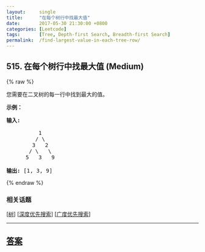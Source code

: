 ```yaml
---
layout:     single
title:      "在每个树行中找最大值"
date:       2017-05-30 21:30:00 +0800
categories: [Leetcode]
tags:       [Tree, Depth-first Search, Breadth-first Search]
permalink:  /find-largest-value-in-each-tree-row/
---
```


## 515. 在每个树行中找最大值 (Medium)

{% raw %}

<p>您需要在二叉树的每一行中找到最大的值。</p>

<p><strong>示例：</strong></p>

<pre>
<strong>输入:</strong> 

          1
         / \
        3   2
       / \   \  
      5   3   9 

<strong>输出:</strong> [1, 3, 9]
</pre>

{% endraw %}

### 相关话题
  [[树](https://github.com/openset/leetcode/tree/master/tag/tree/README.md)]
  [[深度优先搜索](https://github.com/openset/leetcode/tree/master/tag/depth-first-search/README.md)]
  [[广度优先搜索](https://github.com/openset/leetcode/tree/master/tag/breadth-first-search/README.md)]

---

## [答案](https://github.com/openset/leetcode/tree/master/problems/find-largest-value-in-each-tree-row)
